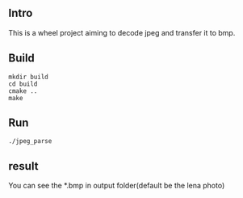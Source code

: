 ## Intro
This is a wheel project aiming to decode jpeg and transfer it to bmp.
## Build
```
mkdir build
cd build
cmake ..
make
```
## Run
```
./jpeg_parse
```
## result
You can see the *.bmp in output folder(default be the lena photo)
